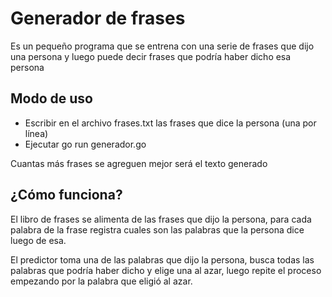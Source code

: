 # Generador de frases

Es un pequeño programa que se entrena con una serie de frases que dijo una persona y luego puede decir frases que podría haber dicho esa persona

## Modo de uso

- Escribir en el archivo frases.txt las frases que dice la persona (una por línea)
- Ejecutar go run generador.go

Cuantas más frases se agreguen mejor será el texto generado

## ¿Cómo funciona?

El libro de frases se alimenta de las frases que dijo la persona, para cada palabra de la frase registra cuales son las palabras que la persona dice luego de esa. 

El predictor toma una de las palabras que dijo la persona, busca todas las palabras que podría haber dicho y elige una al azar, luego repite el proceso empezando por la palabra que eligió al azar.

